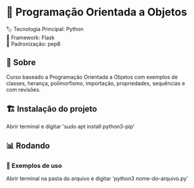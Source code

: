 # :bookmark: Programação Orientada a Objetos

:label: Tecnologia Principal: Python
<br> :bricks: Framework: Flask
<br> :page_facing_up: Padronização: pep8

## :dart: Sobre

Curso baseado a Programação Orientada a Objetos com exemplos de classes, herança, polimorfismo, importação, propriedades, sequências e com revisões.

## :building_construction: Instalação do projeto

Abrir terminal e digitar 'sudo apt install python3-pip'

## :bar_chart: Rodando

### :test_tube: Exemplos de uso

Abrir terminal na pasta do arquivo e digitar 'python3 nome-do-arquivo.py'
